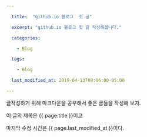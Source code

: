 ```yaml
---

  title:  "github.io 블로그  첫 글"

  excerpt: "github.io 블로그 첫 글 작성해봅니다."

  categories:

    - Blog

  tags:

    - Blog

  last_modified_at: 2019-04-13T08:06:00-05:00

---
```


  글작성하기 위해 마크다운을 공부해서 
  좋은 글들을 작성해 보자.

  이 글의 제목은 {{ page.title }}이고

  마지막 수정 시간은 {{ page.last_modified_at }}이다.
